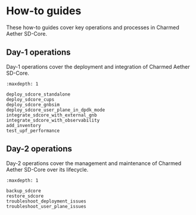 # How-to guides

These how-to guides cover key operations and processes in Charmed Aether SD-Core.

## Day-1 operations

Day-1 operations cover the deployment and integration of Charmed Aether SD-Core.

```{toctree}
:maxdepth: 1

deploy_sdcore_standalone
deploy_sdcore_cups
deploy_sdcore_gnbsim
deploy_sdcore_user_plane_in_dpdk_mode
integrate_sdcore_with_external_gnb
integrate_sdcore_with_observability
add_inventory
test_upf_performance
```

## Day-2 operations

Day-2 operations cover the management and maintenance of Charmed Aether SD-Core over its lifecycle.

```{toctree}
:maxdepth: 1

backup_sdcore
restore_sdcore
troubleshoot_deployment_issues
troubleshoot_user_plane_issues
```
